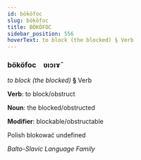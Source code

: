 ```yaml
---
id: bököfoc
slug: bököfoc
title: BÖKÖFOC
sidebar_position: 556
hoverText: to block (the blocked) § Verb
---
```


### bököfoc&emsp;<span kind="abugida">ʋıɔıɤ̄</span>

*to block (the blocked)* **§** Verb

**Verb**: to block/obstruct

**Noun**: the blocked/obstructed

**Modifier**: blockable/obstructable

Polish blokować undefined

*Balto-Slavic Language Family*